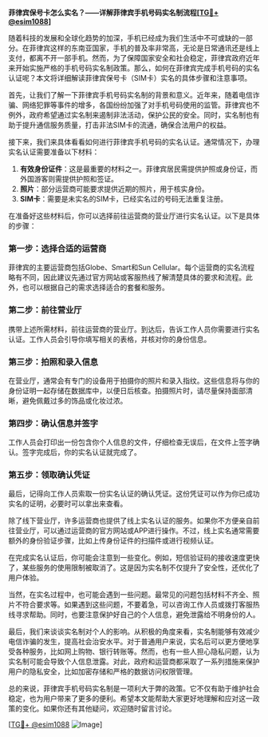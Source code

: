 **菲律宾保号卡怎么实名？——详解菲律宾手机号码实名制流程[[TG💪+ @esim1088](https://t.me/s/esim1088)]**

随着科技的发展和全球化趋势的加深，手机已经成为我们生活中不可或缺的一部分。在菲律宾这样的东南亚国家，手机的普及率非常高，无论是日常通讯还是线上支付，都离不开一部手机。然而，为了保障国家安全和社会稳定，菲律宾政府近年来开始实施严格的手机号码实名制政策。那么，如何在菲律宾完成手机号码的实名认证呢？本文将详细解读菲律宾保号卡（SIM卡）实名的具体步骤和注意事项。

首先，让我们了解一下菲律宾手机号码实名制的背景和意义。近年来，随着电信诈骗、网络犯罪等事件的增多，各国纷纷加强了对手机号码使用的监管。菲律宾也不例外，政府希望通过实名制来遏制非法活动，保护公民的安全。同时，实名制也有助于提升通信服务质量，打击非法SIM卡的流通，确保合法用户的权益。

接下来，我们来具体看看如何进行菲律宾手机号码的实名认证。通常情况下，办理实名认证需要准备以下材料：

1. **有效身份证件**：这是最重要的材料之一。菲律宾居民需提供护照或身份证，而外国游客则需提供护照和签证。
2. **照片**：部分运营商可能要求提供近期的照片，用于核实身份。
3. **SIM卡**：需要是未实名的SIM卡，已经实名过的号码无法重复注册。

在准备好这些材料后，你可以选择前往运营商的营业厅进行实名认证。以下是具体的步骤：

### 第一步：选择合适的运营商

菲律宾的主要运营商包括Globe、Smart和Sun Cellular。每个运营商的实名流程略有不同，因此建议先通过官方网站或客服热线了解清楚具体的要求和流程。此外，也可以根据自己的需求选择适合的套餐和服务。

### 第二步：前往营业厅

携带上述所需材料，前往运营商的营业厅。到达后，告诉工作人员你需要进行实名认证。工作人员会引导你填写相关的表格，并核对你的身份信息。

### 第三步：拍照和录入信息

在营业厅，通常会有专门的设备用于拍摄你的照片和录入指纹。这些信息将与你的身份证明一起存储在数据库中，以便日后核查。拍摄照片时，请尽量保持面部清晰，避免佩戴过多的饰品或化妆过浓。

### 第四步：确认信息并签字

工作人员会打印出一份包含你个人信息的文件，仔细检查无误后，在文件上签字确认。签字完成后，你的实名认证就完成了。

### 第五步：领取确认凭证

最后，记得向工作人员索取一份实名认证的确认凭证。这份凭证可以作为你已成功实名的证明，必要时可以拿出来查看。

除了线下营业厅，许多运营商也提供了线上实名认证的服务。如果你不方便亲自前往营业厅，可以通过运营商的官方网站或APP进行操作。不过，线上实名通常需要额外的身份验证步骤，比如上传身份证件的扫描件或进行视频认证。

在完成实名认证后，你可能会注意到一些变化。例如，短信验证码的接收速度更快了，某些服务的使用限制被取消了。这是因为实名制不仅提升了安全性，还优化了用户体验。

当然，在实名过程中，也可能会遇到一些问题。最常见的问题包括材料不齐全、照片不符合要求等。如果遇到这些问题，不要着急，可以咨询工作人员或拨打客服热线寻求帮助。同时，也要注意保护好自己的个人信息，避免泄露给不明身份的人。

最后，我们来谈谈实名制对个人的影响。从积极的角度来看，实名制能够有效减少电信诈骗的发生，提高社会治安水平。对于普通用户来说，实名后可以更方便地享受各种服务，比如网上购物、银行转账等。然而，也有一些人担心隐私问题，认为实名制可能会导致个人信息泄露。对此，政府和运营商都采取了一系列措施来保护用户的隐私安全，比如加密存储和严格的数据访问权限管理。

总的来说，菲律宾手机号码实名制是一项利大于弊的政策。它不仅有助于维护社会稳定，也为用户带来了更多的便利。希望本文能帮助大家更好地理解和应对这一政策的变化。如果你还有其他疑问，欢迎随时留言讨论。

[[TG💪+ @esim1088](https://t.me/s/esim1088) ![Image](https://i.postimg.cc/4NQfJmqS/Snipaste-2025-05-13-00-14-12.png)]